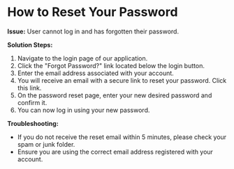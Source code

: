 # How to Reset Your Password

**Issue:** User cannot log in and has forgotten their password.

**Solution Steps:**

1.  Navigate to the login page of our application.
2.  Click the "Forgot Password?" link located below the login button.
3.  Enter the email address associated with your account.
4.  You will receive an email with a secure link to reset your password. Click this link.
5.  On the password reset page, enter your new desired password and confirm it.
6.  You can now log in using your new password.

**Troubleshooting:**
*   If you do not receive the reset email within 5 minutes, please check your spam or junk folder.
*   Ensure you are using the correct email address registered with your account.